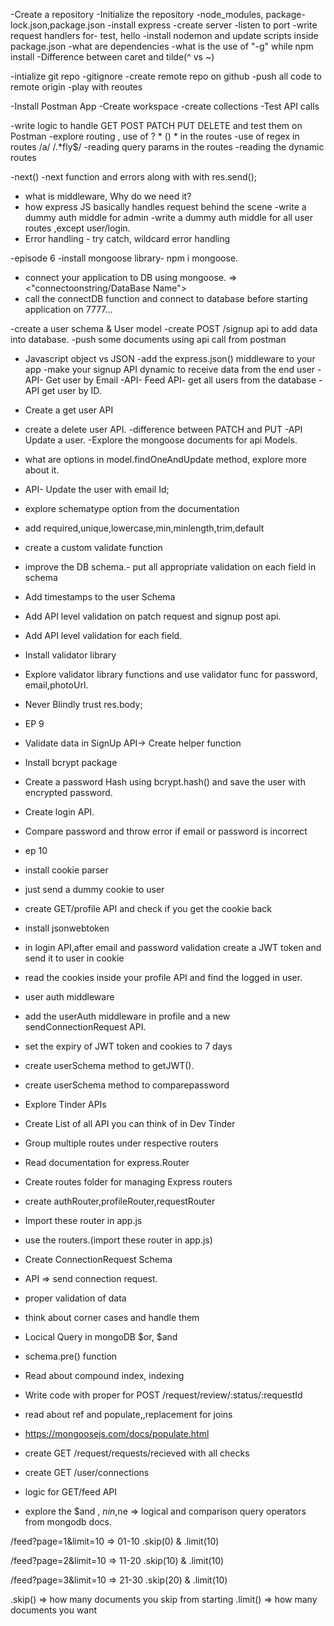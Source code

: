 -Create a repository
-Initialize the repository
-node_modules, package-lock.json,package.json
-install express
-create server
-listen to port
-write request handlers for- test, hello
-install nodemon and update scripts inside package.json
-what are dependencies
-what is the use of "-g" while npm install
-Difference between caret and tilde(^ vs ~)


-intialize git repo
-gitignore
-create remote repo on github
-push all code to remote origin
-play with reoutes 

-Install Postman App
-Create workspace 
-create collections
-Test API calls

-write logic to handle GET POST PATCH PUT DELETE and test them on Postman
-explore routing , use of ? * () * in the routes
-use of regex in routes /a/  /.*fly$/
-reading query params in the routes
-reading the dynamic routes


-next()
-next function and errors along with with res.send();
- what is middleware, Why do we need it?
- how express JS basically handles request behind the scene
-write a dummy auth middle for admin
-write a dummy auth middle for all user routes ,except user/login.
- Error handling - try catch, wildcard error handling


-episode 6
-install mongoose library- npm i mongoose.
- connect your application to DB using mongoose. => <"connectoonstring/DataBase Name">
- call the connectDB function and connect to database before starting application on 7777...

-create a user schema & User model
-create POST /signup api to add data into database.
-push some documents using api call from postman


- Javascript object vs JSON
-add the express.json() middleware to your app
-make your signup API dynamic to receive data from the end user
-API- Get user by Email
-API- Feed API- get all users from the database
-API get user by ID.
- Create a get user API
- create a delete user API.
-difference between PATCH and PUT
-API Update a user.
-Explore the mongoose documents for api Models.
- what are options in model.findOneAndUpdate method, explore more about it.
- API- Update the user with email Id;



- explore schematype option from the documentation
- add required,unique,lowercase,min,minlength,trim,default
- create a custom validate function
- improve the DB schema.- put all appropriate validation on each field in schema
- Add timestamps to the user Schema
- Add API level validation on patch request and signup post api.
- Add API level validation for each field.
- Install validator library
- Explore validator library functions and use validator func for password, email,photoUrl.
- Never Blindly trust res.body;



- EP 9
- Validate data in SignUp API-> Create helper function
- Install bcrypt package
- Create a password Hash using bcrypt.hash() and save the user with encrypted password.
- Create login API.
- Compare password and throw error if email or password is incorrect


- ep 10
- install cookie parser
- just send a dummy cookie to user
- create GET/profile API and check if you get the cookie back
- install jsonwebtoken
- in login API,after email and password validation create a JWT token and send it to user in cookie
- read the cookies inside your profile API and find the logged in user.
- user auth middleware
- add the userAuth middleware in  profile and a new sendConnectionRequest API.
- set the expiry of JWT token and cookies to 7 days
- create userSchema method to getJWT().
- create userSchema method to comparepassword

- Explore Tinder APIs
- Create List of all API you can think of in Dev Tinder
- Group multiple routes under respective routers
- Read documentation for express.Router
- Create routes folder for managing Express routers
- create authRouter,profileRouter,requestRouter
- Import these router in app.js
- use the routers.(import these router in app.js)


- Create ConnectionRequest Schema
- API => send connection request.
- proper validation of data
- think about corner cases and handle them
- Locical Query in mongoDB $or, $and
- schema.pre() function
- Read about compound index, indexing


- Write code with proper for POST /request/review/:status/:requestId
- read about ref and populate,,replacement for joins
- https://mongoosejs.com/docs/populate.html       
- create GET /request/requests/recieved      with all checks
- create GET /user/connections 

- logic for GET/feed  API
- explore the $and , $nin ,$ne   => logical and comparison query operators from mongodb docs.


/feed?page=1&limit=10 => 01-10      .skip(0) & .limit(10)

/feed?page=2&limit=10 => 11-20      .skip(10) & .limit(10)

/feed?page=3&limit=10 => 21-30      .skip(20) & .limit(10)

.skip() => how many documents you skip from starting 
.limit() => how many documents you want